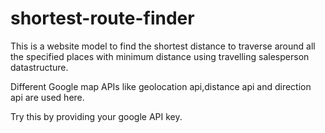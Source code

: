 # shortest-route-finder

This is a website model to find the shortest distance to traverse around all 
the specified places with minimum distance using travelling salesperson datastructure.

Different Google map APIs like geolocation api,distance api and direction api are used here.

Try this by providing your google API key.
